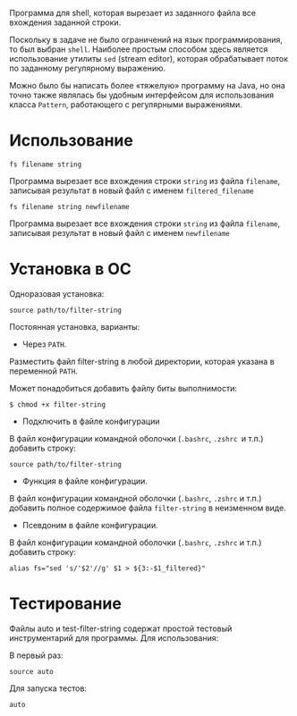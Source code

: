 Программа для shell, которая вырезает из заданного файла все вхождения заданной строки.

Поскольку в задаче не было ограничений на язык программирования, то был выбран `shell`. Наиболее простым способом здесь является использование утилиты `sed` (stream editor), которая обрабатывает поток по заданному регулярному выражению.

Можно было бы написать более «тяжелую» программу на Java, но она точно также являлась бы удобным интерфейсом для использования класса `Pattern`, работающего с регулярными выражениями. 

# Использование

    fs filename string
    
Программа вырезает все вхождения строки `string` из файла `filename`, записывая результат в новый файл с именем `filtered_filename`

    fs filename string newfilename
    
Программа вырезает все вхождения строки `string` из файла `filename`, записывая результат в новый файл с именем `newfilename`

# Установка в ОС

Одноразовая установка:

    source path/to/filter-string
    
Постоянная установка, варианты:

* Через `PATH`.

Разместить файл filter-string в любой директории, которая указана в переменной `PATH`.

Может понадобиться добавить файлу биты выполнимости:

    $ chmod +x filter-string
    
* Подключить в файле конфигурации

В файл конфигурации командной оболочки (`.bashrc`, `.zshrc `и т.п.) добавить строку:

    source path/to/filter-string
    
* Функция в файле конфигурации.

В файл конфигурации командной оболочки (`.bashrc`, `.zshrc` и т.п.) добавить полное содержимое файла `filter-string` в неизменном виде.

* Псевдоним в файле конфигурации.

В файл конфигурации командной оболочки (`.bashrc`, `.zshrc` и т.п.) добавить строку:

    alias fs="sed 's/'$2'//g' $1 > ${3:-$1_filtered}"


# Тестирование

Файлы auto и test-filter-string содержат простой тестовый инструментарий для программы. Для использования:

В первый раз:

    source auto
    
Для запуска тестов:

    auto
    
